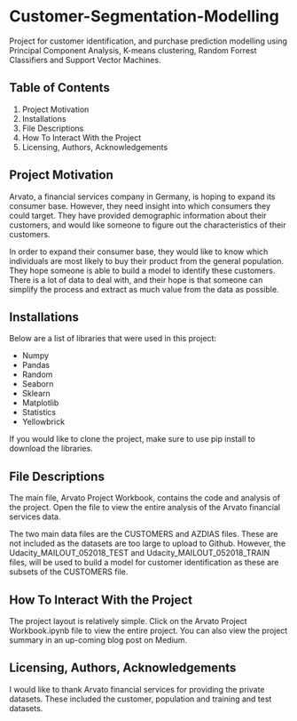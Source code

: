# Customer-Segmentation-Modelling
Project for customer identification, and purchase prediction modelling using Principal Component Analysis, K-means clustering, Random Forrest Classifiers and Support Vector Machines.

## Table of Contents
1. Project Motivation
2. Installations
3. File Descriptions
4. How To Interact With the Project
5. Licensing, Authors, Acknowledgements

## Project Motivation
Arvato, a financial services company in Germany, is hoping to expand its consumer base. However, they need insight into which consumers they could target. They have provided demographic information about their customers, and would like someone to figure out the characteristics of their customers.

In order to expand their consumer base, they would like to know which individuals are most likely to buy their product from the general population. They hope someone is able to build a model to identify these customers. There is a lot of data to deal with, and their hope is that someone can simplify the process and extract as much value from the data as possible.

## Installations
Below are a list of libraries that were used in this project:
- Numpy
- Pandas
- Random
- Seaborn
- Sklearn
- Matplotlib
- Statistics
- Yellowbrick

If you would like to clone the project, make sure to use pip install to download the libraries.  

## File Descriptions
The main file, Arvato Project Workbook, contains the code and analysis of the project. Open the file to view the entire analysis of the Arvato financial services data.

The two main data files are the CUSTOMERS and AZDIAS files. These are not included as the datasets are too large to upload to Github. However, the Udacity_MAILOUT_052018_TEST and Udacity_MAILOUT_052018_TRAIN files, will be used to build a model for customer identification as these are subsets of the CUSTOMERS file.

## How To Interact With the Project
The project layout is relatively simple. Click on the Arvato Project Workbook.ipynb file to view the entire project. You can also view the project summary in an up-coming blog post on Medium.

## Licensing, Authors, Acknowledgements
I would like to thank Arvato financial services for providing the private datasets. These included the customer, population and training and test datasets.  
